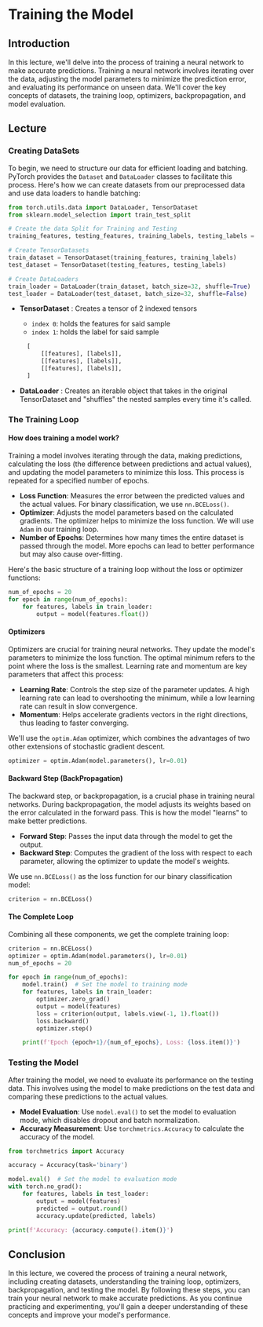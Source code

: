 # Training the Model

## Introduction

In this lecture, we'll delve into the process of training a neural network to make accurate predictions. Training a neural network involves iterating over the data, adjusting the model parameters to minimize the prediction error, and evaluating its performance on unseen data. We'll cover the key concepts of datasets, the training loop, optimizers, backpropagation, and model evaluation.

## Lecture

### Creating DataSets

To begin, we need to structure our data for efficient loading and batching. PyTorch provides the `Dataset` and `DataLoader` classes to facilitate this process. Here's how we can create datasets from our preprocessed data and use data loaders to handle batching:

```python
from torch.utils.data import DataLoader, TensorDataset
from sklearn.model_selection import train_test_split

# Create the data Split for Training and Testing
training_features, testing_features, training_labels, testing_labels = train_test_split(scaled_features, target, test_size=0.2, random_state=42)

# Create TensorDatasets
train_dataset = TensorDataset(training_features, training_labels)
test_dataset = TensorDataset(testing_features, testing_labels)

# Create DataLoaders
train_loader = DataLoader(train_dataset, batch_size=32, shuffle=True)
test_loader = DataLoader(test_dataset, batch_size=32, shuffle=False)
```

- **TensorDataset** : Creates a tensor of 2 indexed tensors
  - `index 0`: holds the features for said sample
  - `index 1`: holds the label for said sample
  
  ```python
    [
        [[features], [labels]],
        [[features], [labels]],
        [[features], [labels]],
    ]
  ```

- **DataLoader** : Creates an iterable object that takes in the original TensorDataset and "shuffles" the nested samples every time it's called.

### The Training Loop

#### How does training a model work?

Training a model involves iterating through the data, making predictions, calculating the loss (the difference between predictions and actual values), and updating the model parameters to minimize this loss. This process is repeated for a specified number of epochs.

- **Loss Function**: Measures the error between the predicted values and the actual values. For binary classification, we use `nn.BCELoss()`.
- **Optimizer**: Adjusts the model parameters based on the calculated gradients. The optimizer helps to minimize the loss function. We will use `Adam` in our training loop.
- **Number of Epochs**: Determines how many times the entire dataset is passed through the model. More epochs can lead to better performance but may also cause over-fitting.

Here's the basic structure of a training loop without the loss or optimizer functions:

```python
num_of_epochs = 20
for epoch in range(num_of_epochs):
    for features, labels in train_loader:
        output = model(features.float())
```

#### Optimizers

Optimizers are crucial for training neural networks. They update the model's parameters to minimize the loss function. The optimal minimum refers to the point where the loss is the smallest. Learning rate and momentum are key parameters that affect this process:

- **Learning Rate**: Controls the step size of the parameter updates. A high learning rate can lead to overshooting the minimum, while a low learning rate can result in slow convergence.
- **Momentum**: Helps accelerate gradients vectors in the right directions, thus leading to faster converging.

We'll use the `optim.Adam` optimizer, which combines the advantages of two other extensions of stochastic gradient descent.

```python
optimizer = optim.Adam(model.parameters(), lr=0.01)
```

#### Backward Step (BackPropagation)

The backward step, or backpropagation, is a crucial phase in training neural networks. During backpropagation, the model adjusts its weights based on the error calculated in the forward pass. This is how the model "learns" to make better predictions.

- **Forward Step**: Passes the input data through the model to get the output.
- **Backward Step**: Computes the gradient of the loss with respect to each parameter, allowing the optimizer to update the model's weights.

We use `nn.BCELoss()` as the loss function for our binary classification model:

```python
criterion = nn.BCELoss()
```

#### The Complete Loop

Combining all these components, we get the complete training loop:

```python
criterion = nn.BCELoss()
optimizer = optim.Adam(model.parameters(), lr=0.01)
num_of_epochs = 20

for epoch in range(num_of_epochs):
    model.train()  # Set the model to training mode
    for features, labels in train_loader:
        optimizer.zero_grad()
        output = model(features)
        loss = criterion(output, labels.view(-1, 1).float())
        loss.backward()
        optimizer.step()

    print(f'Epoch {epoch+1}/{num_of_epochs}, Loss: {loss.item()}')
```

### Testing the Model

After training the model, we need to evaluate its performance on the testing data. This involves using the model to make predictions on the test data and comparing these predictions to the actual values.

- **Model Evaluation**: Use `model.eval()` to set the model to evaluation mode, which disables dropout and batch normalization.
- **Accuracy Measurement**: Use `torchmetrics.Accuracy` to calculate the accuracy of the model.

```python
from torchmetrics import Accuracy

accuracy = Accuracy(task='binary')

model.eval()  # Set the model to evaluation mode
with torch.no_grad():
    for features, labels in test_loader:
        output = model(features)
        predicted = output.round()
        accuracy.update(predicted, labels)

print(f'Accuracy: {accuracy.compute().item()}')
```

## Conclusion

In this lecture, we covered the process of training a neural network, including creating datasets, understanding the training loop, optimizers, backpropagation, and testing the model. By following these steps, you can train your neural network to make accurate predictions. As you continue practicing and experimenting, you'll gain a deeper understanding of these concepts and improve your model's performance.
